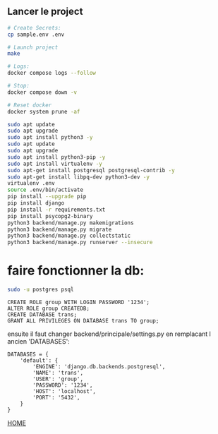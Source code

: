 ## Lancer le project

```bash
# Create Secrets:
cp sample.env .env

# Launch project
make

# Logs:
docker compose logs --follow

# Stop:
docker compose down -v

# Reset docker
docker system prune -af
```

```bash
sudo apt update
sudo apt upgrade
sudo apt install python3 -y
sudo apt update
sudo apt upgrade
sudo apt install python3-pip -y
sudo apt install virtualenv -y
sudo apt-get install postgresql postgresql-contrib -y
sudo apt-get install libpq-dev python3-dev -y
virtualenv .env
source .env/bin/activate
pip install --upgrade pip
pip install django
pip install -r requirements.txt
pip install psycopg2-binary
python3 backend/manage.py makemigrations
python3 backend/manage.py migrate
python3 backend/manage.py collectstatic
python3 backend/manage.py runserver --insecure
```

# faire fonctionner la db:

```bash
sudo -u postgres psql
```
```psql
CREATE ROLE group WITH LOGIN PASSWORD '1234';
ALTER ROLE group CREATEDB;
CREATE DATABASE trans;
GRANT ALL PRIVILEGES ON DATABASE trans TO group;
```

ensuite il faut changer backend/principale/settings.py en remplacant l ancien 'DATABASES':

```
DATABASES = {
    'default': {
        'ENGINE': 'django.db.backends.postgresql',
        'NAME': 'trans',
        'USER': 'group',
        'PASSWORD': '1234',
        'HOST': 'localhost',
        'PORT': '5432',
    }
}
```


[HOME](http://localhost:8000/)
